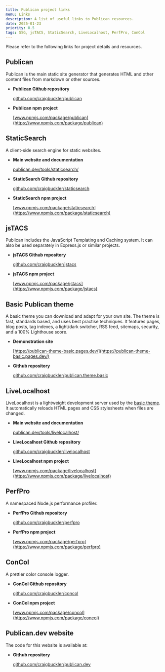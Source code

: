 ```yaml
---
title: Publican project links
menu: Links
description: A list of useful links to Publican resources.
date: 2025-01-23
priority: 0.5
tags: SSG, jsTACS, StaticSearch, LiveLocalhost, PerfPro, ConCol
---
```


Please refer to the following links for project details and resources.

## Publican

Publican is the main static site generator that generates HTML and other content files from markdown or other sources.

* **Publican Github repository**

  [github.com/craigbuckler/publican](https://github.com/craigbuckler/publican)

* **Publican npm project**

  [www.npmjs.com/package/publican](https://www.npmjs.com/package/publican)


## StaticSearch

A client-side search engine for static websites.

* **Main website and documentation**

  [publican.dev/tools/staticsearch/](https://publican.dev/tools/staticsearch/)

* **StaticSearch Github repository**

  [github.com/craigbuckler/staticsearch](https://github.com/craigbuckler/staticsearch)

* **StaticSearch npm project**

  [www.npmjs.com/package/staticsearch](https://www.npmjs.com/package/staticsearch)


## jsTACS

Publican includes the JavaScript Templating and Caching system. It can also be used separately in Express.js or similar projects.

* **jsTACS Github repository**

  [github.com/craigbuckler/jstacs](https://github.com/craigbuckler/jstacs)

* **jsTACS npm project**

  [www.npmjs.com/package/jstacs](https://www.npmjs.com/package/jstacs)


## Basic Publican theme

A basic theme you can download and adapt for your own site. The theme is fast, standards based, and uses best practise techniques. It features pages, blog posts, tag indexes, a light/dark switcher, RSS feed, sitemaps, security, and a 100% Lighthouse score.

* **Demonstration site**

  [https://publican-theme-basic.pages.dev/](https://publican-theme-basic.pages.dev/)

* **Github repository**

  [github.com/craigbuckler/publican.theme.basic](https://github.com/craigbuckler/publican.theme.basic)


## LiveLocalhost

LiveLocalhost is a lightweight development server used by the [basic theme](#basic-publican-theme). It automatically reloads HTML pages and CSS stylesheets when files are changed.

* **Main website and documentation**

  [publican.dev/tools/livelocalhost/](https://publican.dev/tools/livelocalhost/)

* **LiveLocalhost Github repository**

  [github.com/craigbuckler/livelocalhost](https://github.com/craigbuckler/livelocalhost)

* **LiveLocalhost npm project**

  [www.npmjs.com/package/livelocalhost](https://www.npmjs.com/package/livelocalhost)


## PerfPro

A namespaced Node.js performance profiler.

* **PerfPro Github repository**

  [github.com/craigbuckler/perfpro](https://github.com/craigbuckler/perfpro)

* **PerfPro npm project**

  [www.npmjs.com/package/perfpro](https://www.npmjs.com/package/perfpro)


## ConCol

A prettier color console logger.

* **ConCol Github repository**

  [github.com/craigbuckler/concol](https://github.com/craigbuckler/concol)

* **ConCol npm project**

  [www.npmjs.com/package/concol](https://www.npmjs.com/package/concol)


## Publican.dev website

The code for this website is available at:

* **Github repository**

  [github.com/craigbuckler/publican.dev](https://github.com/craigbuckler/publican.dev)
